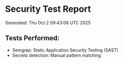 # Security Test Report
Generated: Thu Oct  2 09:43:06 UTC 2025

## Tests Performed:
- Semgrep: Static Application Security Testing (SAST)
- Secrets detection: Manual pattern matching
